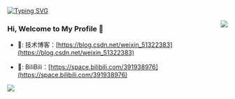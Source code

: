 <!--   my-ticker -->    

[![Typing SVG](https://readme-typing-svg.herokuapp.com?color=%2336BCF7&center=true&vCenter=true&width=600&lines=Hi+there+👋👋👋,+I+am+JehanRio;+Welcome+to+My+Profile!;Started+from+the+bottom;Always+learning+new+things+and+Always+loving+computer+)](https://git.io/typing-svg)
</p>

<img align="right" src="https://github-readme-stats.vercel.app/api?username=neowho&show_icons=true&icon_color=CE1D2D&text_color=718096&bg_color=ffffff&hide_title=true" />

### Hi, Welcome to My Profile  🌅
- 📘: 技术博客：[https://blog.csdn.net/weixin_51322383](https://blog.csdn.net/weixin_51322383)

- 🎸:  BiliBili：[https://space.bilibili.com/391938976](https://space.bilibili.com/391938976)

![](assets/Bottom_down.svg)
